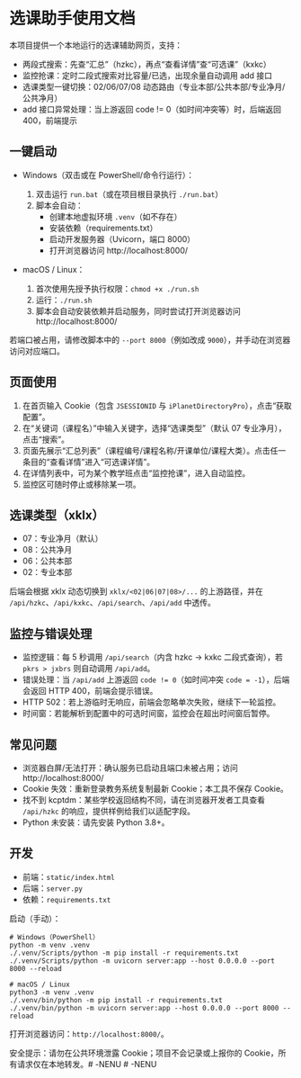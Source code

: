 # 选课助手使用文档

本项目提供一个本地运行的选课辅助网页，支持：
- 两段式搜索：先查“汇总”（hzkc），再点“查看详情”查“可选课”（kxkc）
- 监控抢课：定时二段式搜索对比容量/已选，出现余量自动调用 add 接口
- 选课类型一键切换：02/06/07/08 动态路由（专业本部/公共本部/专业净月/公共净月）
- add 接口异常处理：当上游返回 code != 0（如时间冲突等）时，后端返回 400，前端提示

## 一键启动

- Windows（双击或在 PowerShell/命令行运行）：
  1) 双击运行 `run.bat`（或在项目根目录执行 `./run.bat`）
  2) 脚本会自动：
     - 创建本地虚拟环境 `.venv`（如不存在）
     - 安装依赖（requirements.txt）
     - 启动开发服务器（Uvicorn，端口 8000）
     - 打开浏览器访问 http://localhost:8000/

- macOS / Linux：
  1) 首次使用先授予执行权限：`chmod +x ./run.sh`
  2) 运行：`./run.sh`
  3) 脚本会自动安装依赖并启动服务，同时尝试打开浏览器访问 http://localhost:8000/

若端口被占用，请修改脚本中的 `--port 8000`（例如改成 `9000`），并手动在浏览器访问对应端口。

## 页面使用

1) 在首页输入 Cookie（包含 `JSESSIONID` 与 `iPlanetDirectoryPro`），点击“获取配置”。
2) 在“关键词（课程名）”中输入关键字，选择“选课类型”（默认 07 专业净月），点击“搜索”。
3) 页面先展示“汇总列表”（课程编号/课程名称/开课单位/课程大类）。点击任一条目的“查看详情”进入“可选课详情”。
4) 在详情列表中，可为某个教学班点击“监控抢课”，进入自动监控。
5) 监控区可随时停止或移除某一项。

## 选课类型（xklx）
- 07：专业净月（默认）
- 08：公共净月
- 06：公共本部
- 02：专业本部

后端会根据 xklx 动态切换到 `xklx/<02|06|07|08>/...` 的上游路径，并在 `/api/hzkc`、`/api/kxkc`、`/api/search`、`/api/add` 中透传。

## 监控与错误处理
- 监控逻辑：每 5 秒调用 `/api/search`（内含 hzkc -> kxkc 二段式查询），若 `pkrs > jxbrs` 则自动调用 `/api/add`。
- 错误处理：当 `/api/add` 上游返回 `code != 0`（如时间冲突 `code = -1`），后端会返回 HTTP 400，前端会提示错误。
- HTTP 502：若上游临时无响应，前端会忽略单次失败，继续下一轮监控。
- 时间窗：若能解析到配置中的可选时间窗，监控会在超出时间窗后暂停。

## 常见问题
- 浏览器白屏/无法打开：确认服务已启动且端口未被占用；访问 http://localhost:8000/
- Cookie 失效：重新登录教务系统复制最新 Cookie；本工具不保存 Cookie。
- 找不到 kcptdm：某些学校返回结构不同，请在浏览器开发者工具查看 `/api/hzkc` 的响应，提供样例给我们以适配字段。
- Python 未安装：请先安装 Python 3.8+。

## 开发
- 前端：`static/index.html`
- 后端：`server.py`
- 依赖：`requirements.txt`

启动（手动）：
```
# Windows（PowerShell）
python -m venv .venv
./.venv/Scripts/python -m pip install -r requirements.txt
./.venv/Scripts/python -m uvicorn server:app --host 0.0.0.0 --port 8000 --reload

# macOS / Linux
python3 -m venv .venv
./.venv/bin/python -m pip install -r requirements.txt
./.venv/bin/python -m uvicorn server:app --host 0.0.0.0 --port 8000 --reload
```

打开浏览器访问：`http://localhost:8000/`。

安全提示：请勿在公共环境泄露 Cookie；项目不会记录或上报你的 Cookie，所有请求仅在本地转发。#   - N E N U  
 #   - N E N U  
 
